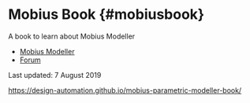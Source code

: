 # Mobius Book {#mobiusbook}

A book to learn about Mobius Modeller

*   [Mobius Modeller](https://mobius.design-automation.net/gallery)
*   [Forum](https://mobius-forum.design-automation.net/)

Last updated: 7 August 2019

https://design-automation.github.io/mobius-parametric-modeller-book/
